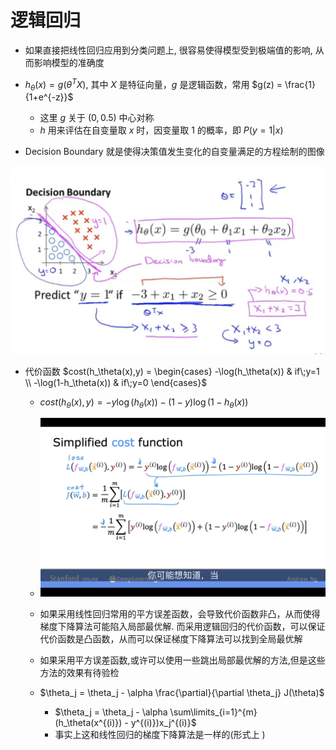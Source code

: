 # 逻辑回归

- 如果直接把线性回归应用到分类问题上, 很容易使得模型受到极端值的影响, 从而影响模型的准确度 


- $h_\theta(x) = g(\theta^T X)$, 其中 $X$ 是特征向量，$g$ 是逻辑函数，常用 $g(z) = \frac{1}{1+e^{-z}}$ 

    - 这里 $g$ 关于 $(0,0.5)$ 中心对称
    - $h$ 用来评估在自变量取 $x$ 时，因变量取 1 的概率，即 $P(y=1|x)$

- Decision Boundary 就是使得决策值发生变化的自变量满足的方程绘制的图像

![Decision-Boundary](img/Decision-Boundary.png)

- 代价函数 $cost(h_\theta(x),y) = \begin{cases} -\log(h_\theta(x)) & if\;y=1 \\ -\log(1-h_\theta(x)) & if\;y=0 \end{cases}$

    - $cost(h_\theta(x),y) = -y\log(h_\theta(x))-(1-y)\log(1-h_\theta(x))$

    - ![cost function](img/image_2024-08-23-13-22-23.png) 

    - 如果采用线性回归常用的平方误差函数，会导致代价函数非凸，从而使得梯度下降算法可能陷入局部最优解. 而采用逻辑回归的代价函数，可以保证代价函数是凸函数，从而可以保证梯度下降算法可以找到全局最优解
    - 如果采用平方误差函数,或许可以使用一些跳出局部最优解的方法,但是这些方法的效果有待验检 

    - $\theta_j = \theta_j - \alpha \frac{\partial}{\partial \theta_j} J(\theta)$
        - $\theta_j = \theta_j - \alpha \sum\limits_{i=1}^{m} (h_\theta(x^{(i)}) - y^{(i)})x_j^{(i)}$
        - 事实上这和线性回归的梯度下降算法是一样的(形式上 )
